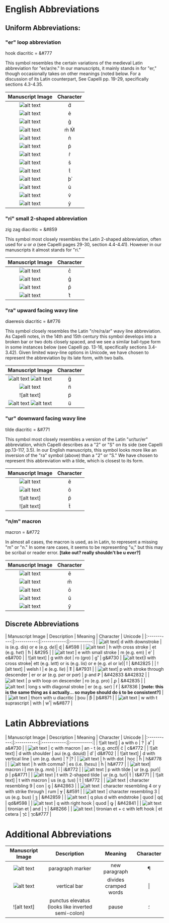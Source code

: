 # English Abbreviations

## Uniform Abbreviations:

### "er" loop abbreviation  
hook diacritic = &#777

This symbol resembles the certain variations of the medieval Latin abbreviation for "er/ar/re." In our manuscripts, it mainly stands in for "er," though occasionally takes on other meanings (noted below. For a discussion of its Latin counterpart, See Capelli pp. 19-29, specifically sections 4.3-4.35.

| Manuscript Image | Character |
| :----: | :----: |
| ![alt text](https://github.com/gesaretto/paleo_ocr/blob/master/images/d%20with%20left%20hook.png?raw=true) | d&#777; |
| ![alt text](https://github.com/gesaretto/paleo_ocr/blob/master/images/e%20with%20hook%20.png?raw=true "e with right hook") | e&#777; |
| ![alt text](https://github.com/gesaretto/paleo_ocr/blob/master/images/g%20with%20left%20hook%20.png?raw=true "g with left hook") | g&#777; |
| ![alt text](https://github.com/gesaretto/paleo_ocr/blob/master/images/m_right_hook.png?raw=true "m with hook")| m&#777; M&#777;| also *ir* |
| ![alt text](https://github.com/gesaretto/paleo_ocr/blob/master/images/n%20with%20right%20hook.png?raw=true "n with right hook") | n&#777; |
| ![alt text](https://github.com/gesaretto/paleo_ocr/blob/master/images/p%20with%20right%20hook%20.png?raw=true "p with right hook ") | p&#777; | also *re* |
| ![alt text](https://github.com/gesaretto/paleo_ocr/blob/master/images/r%20with%20hook.png?raw=true "r with hook") | r̉ | mainly just *e* |
| ![alt text](https://github.com/gesaretto/paleo_ocr/blob/master/images/s%20with%20right%20hook%20.png?raw=true "s with left hook") | s̉ |
| ![alt text](https://github.com/gesaretto/paleo_ocr/blob/master/images/t%20with%20right%20hook%20.png?raw=true "t with right hook") | t&#777; |
| ![alt text](https://github.com/gesaretto/paleo_ocr/blob/master/images/thorn%20with%20right%20hook.png?raw=true "thorn with right hook") | þ&#777; |
| ![alt text](https://github.com/gesaretto/paleo_ocr/blob/master/images/u%20with%20right%20hook%20.png?raw=true "u with right hook") | u&#777; |
| ![alt text](https://github.com/gesaretto/paleo_ocr/blob/master/images/v_right_hook.png?raw=true "v right hook") | v&#777; |
| ![alt text](https://raw.githubusercontent.com/gesaretto/paleo_ocr/master/images/y_right_hook.png "y with right hook") | y&#777; |

### "ri" small 2-shaped abbreviation  
zig zag diacritic = &#859  

This symbol most closely resembles the Latin 2-shaped abbreviation, often used for *u* or *a* (see Capelli pages 29-30, section 4.4-4.41). However in our manuscripts it almost stands for "ri."  

| Manuscript Image | Character |
| :----: | :----: |
| ![alt text]() | c&#859; |
| ![alt text]() | g&#859; |
| ![alt text](https://github.com/gesaretto/paleo_ocr/blob/master/images/p%20with%20left%20hook.png?raw=true "p with left hook")| p&#859; |
| ![alt text]() | t&#859; | also ir or er |

### "ra" upward facing wavy line

diaeresis diacritic = &#776

This symbol closely resembles the Latin "r/re/ra/ar" wavy line abbreviation. As Capelli notes, in the 14th and 15th century this symbol develops into a broken bar or two dots closely spaced, and we see a similar ball-type form in some instances below (see Capelli pp. 13-16, specifically sections 3.4-3.42). Given limited wavy-line options in Unicode, we have chosen to represent the abbreviation by its late form, with two balls.

| Manuscript Image | Character |
| :----: | :----: |
| ![alt text](https://github.com/gesaretto/paleo_ocr/blob/master/images/g%20with%20tilde%20.png?raw=true "g with tilde") ![alt text](https://github.com/gesaretto/paleo_ocr/blob/master/images/g%20macron%20balls.png?raw=true "g with macron balls") | g&#776; |
| ![alt text](https://github.com/gesaretto/paleo_ocr/blob/master/images/n%20with%20tilde.png?raw=true "n with tilde") | n&#776; |
| ![alt text] | p&#776; |
| ![alt text](https://github.com/gesaretto/paleo_ocr/blob/master/images/u%20with%20macron%20and%20balls.png?raw=true "u with macron and balls") ![alt text](https://raw.githubusercontent.com/gesaretto/paleo_ocr/master/images/u_with_balls.png "u with balls")| u&#776; |


### "ur" downward facing wavy line

tilde diacritic = &#771

This symbol most closely resembles a version of the Latin "ur/tur/er" abbreviation, which Capelli describes as a "2" or "S" on its side (see Capelli pp.13-117, 3.5). In our English manuscripts, this symbol looks more like an inversion of the "ra" symbol (above) than a "2" or "S." We have chosen to represent this abbreviation with a tilde, which is closest to its form.

| Manuscript Image | Character |
| :----: | :----: |
| ![alt text](https://raw.githubusercontent.com/gesaretto/paleo_ocr/master/images/e_with_tilde.png "e with tilde") | ẽ |
| ![alt text](https://github.com/gesaretto/paleo_ocr/blob/master/images/o%20with%20tilde.png?raw=true "o with tilde") | õ |
| ![alt text] | p̃ |
| ![alt text] | t&#771; |  

### "n/m" macron

macron = 	&#772

In almost all cases, the macron is used, as in Latin, to represent a missing "m" or "n." In some rare cases, it seems to be representing "u," but this may be scribal or reader error. **[take out? really shouldn't be u ever?]**

| Manuscript Image | Character |
| :----: | :----: |
| ![alt text](https://github.com/gesaretto/paleo_ocr/blob/master/images/e%20with%20macron.png?raw=true "e with macron") | ē |
| ![alt text](https://github.com/gesaretto/paleo_ocr/blob/master/images/macron%20m.png?raw=true "macron over m") | m̄ |
| ![alt text](https://github.com/gesaretto/paleo_ocr/blob/master/images/o%20with%20macron,%20middle%20of%20word.png?raw=true "o with macron middle of word") | ō |
| ![alt text](https://github.com/gesaretto/paleo_ocr/blob/master/images/u%20macron.png?raw=true "u macron")| ū |
| ![alt text](https://github.com/gesaretto/paleo_ocr/blob/master/images/y%20macron.png?raw=true "y macron") | ȳ |

## Discrete Abbreviations

| Manuscript Image | Description | Meaning  | Character | Unicode |
|:-----------:|:-----------:|:------------:|:-----------:|
| ![alt text]()| d with downstroke | is (e.g. d*is*) or e (e.g. d*e*)| ɖ | &#598 |
| ![alt text]() | h with cross stroke | et (e.g. h*et*) | ħ | &#295 |
| ![alt text](https://github.com/gesaretto/paleo_ocr/blob/master/images/e%20with%20hook.png?raw=true "e with hook") | e with small stroke |  m (e.g. e*m*) | e&#700; | e&#700 |
| ![alt text] | g with dot | ro (g*ro*) | g&#730; | g&#730 |
|![alt text](https://raw.githubusercontent.com/gesaretto/paleo_ocr/master/images/l_with_cross_stroke.png "l with cross stroke")|l with cross stroke| ett (e.g. l*ett*) or is (e.g. l*is*) or e (e.g. *e*l or l*e*)| ꝉ | &#42825 |
| ![alt text] | welsh l | e (e.g. ll*e*) | ỻ | &#7931 |
| ![alt text](https://github.com/gesaretto/paleo_ocr/blob/master/images/p%20underscore.png?raw=true "P with underscore")| p with stroke through descender | er or ar (e.g. p*er* or p*ar*) | ꝑ and Ꝑ | &#42833 &#42832 |
| ![alt text](https://github.com/gesaretto/paleo_ocr/blob/master/images/p%20with%20back%20hook%20.png?raw=true "p with back loop") | p with loop on descender | ro (e.g. p*ro*) | ꝓ | &#42835 |
| ![alt text](https://github.com/gesaretto/paleo_ocr/blob/master/images/s%20with%20diagonal.png?raw=true "s with diagonal") | long s with diagonal stroke | er (e.g. s*er*) | ẜ | &#7836 | **[note: this is the same thing as s̉ actually... so maybe should do s̉ to be consistent?]** |
| ![alt text]() | thorn with u diacritic | þou | þ&#871; | þ&#871 |
| ![alt text](https://github.com/gesaretto/paleo_ocr/blob/master/images/w%20with%20t.png?raw=true "w with t") | w with t suprascript | with | w&#877; | w&#877 |

# Latin Abbreviations

| Manuscript Image | Description | Meaning  | Character | Unicode |
|:-----------:|:-----------:|:------------:|:-----------:|
| ![alt text] | a with o | ?  | a&#730; | a&#730 |
| ![alt text](https://github.com/gesaretto/paleo_ocr/blob/master/images/c%20wih%20macron%20.png?raw=true "c with macron") | c with macron | an - t (e.g. *an*c*t*)| c̄ | c&#772 |
| ![alt text] | d with shoulder | aui (e.g. d*aui*d) | d&#702; | d&#702 |
| ![alt text] | d with vertical line | um  (e.g. d*um*) | ? |?  |
| ![alt text]() | h with dot | hoc | h&#778; | h&#778 |
| ![alt text]() | h with comma? | es (i.e. Ih*es*u) |  h&#777; | h&#777 |
| ![alt text](https://github.com/gesaretto/paleo_ocr/blob/master/images/macron%20i.png?raw=true "macron i")| macron i | mn (e.g. *mn*i) | ī | i&#772 |
| ![alt text](https://github.com/gesaretto/paleo_ocr/blob/master/images/p%20tilde.png?raw=true "p tilde") | p with tilde | ur (e.g. p*ur*)| p̃ | p&#771 |
| ![alt text]() | t with 2-shaped tilde | ur (e.g. t*ur*)| t&#771; | t&#771 |
| ![alt text] | t with macron | us (e.g. t*us*) | t̄ | t&#772 |
| ![alt text](https://github.com/gesaretto/paleo_ocr/blob/master/images/Latin%20con.png?raw=true "con") | character resembling 9 | con | ꝯ | &#42863 |
| ![alt text](https://github.com/gesaretto/paleo_ocr/blob/master/images/Latin%20um%20.png?raw=true "Latin rum") | character resembling 4 or y with strike through | rum | ɏ | &#591 |
| ![alt text](https://github.com/gesaretto/paleo_ocr/blob/master/images/us.png?raw=true "us") | character resembling 3 | us (e.g.  b*us*) | ꝫ | &#42859 |
| ![alt  text](https://github.com/gesaretto/paleo_ocr/blob/master/images/quod%20d.png?raw=true "quod d") | q plus d with endstroke | quod | qɖ | qd&#598 |
| ![alt text](https://raw.githubusercontent.com/gesaretto/paleo_ocr/master/images/q_for_quod.png "quod q") | q with right hook | quod | ꝙ | &#42841 |
| ![alt text](https://github.com/gesaretto/paleo_ocr/blob/master/images/tironian%20et.png?raw=true "tironian et") | tironian et | and | ⁊ | &#8266 |
| ![alt text](https://github.com/gesaretto/paleo_ocr/blob/master/images/et%20cetera%20.png?raw=true "et cetera") | tironian et + c with left hook | et cetera | ⁊c&#777; | ⁊c&#777 |

# Additional Abbreviations

| Manuscript Image | Description | Meaning  | Character |
|:-----------:|:-----------:|:------------:|:-----------:|
| ![alt text](https://github.com/gesaretto/paleo_ocr/blob/master/images/paragraph.png?raw=true "paragraph") | paragraph marker | new paragraph| ¶ |
| ![alt text](https://github.com/gesaretto/paleo_ocr/blob/master/images/word%20bar.png?raw=true "word bar") | vertical bar | divides cramped words | &#124; |
| ![alt text] | punctus elevatus (looks like inverted semi-colon) | pause | ؛ |
